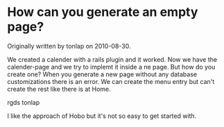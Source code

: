 # How can you generate an empty page?

Originally written by tonlap on 2010-08-30.

We created a calender with a rails plugin and it worked. Now we have the calender-page and we try to implemt it inside a ne page. But how do you create one?
When you generate a new page without any database customizations there is an error.
We can create the menu entry but can't create the rest like there is at Home.

rgds tonlap

I like the approach of Hobo but it's not so easy to get started with.
